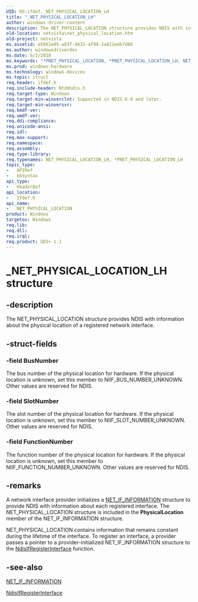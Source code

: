 ```yaml
---
UID: NS:ifdef._NET_PHYSICAL_LOCATION_LH
title: "_NET_PHYSICAL_LOCATION_LH"
author: windows-driver-content
description: The NET_PHYSICAL_LOCATION structure provides NDIS with information about the physical location of a registered network interface.
old-location: netvista\net_physical_location.htm
old-project: netvista
ms.assetid: e5661e05-a83f-4632-af98-2a021eeb7d80
ms.author: windowsdriverdev
ms.date: 5/2/2018
ms.keywords: "*PNET_PHYSICAL_LOCATION, *PNET_PHYSICAL_LOCATION_LH, NET_PHYSICAL_LOCATION, NET_PHYSICAL_LOCATION structure [Network Drivers Starting with Windows Vista], NET_PHYSICAL_LOCATION_LH, _NET_PHYSICAL_LOCATION_LH, ifdef/NET_PHYSICAL_LOCATION, net_if_struct_ref_838a8166-a43e-4b5a-ab96-15286d981684.xml, netvista.net_physical_location"
ms.prod: windows-hardware
ms.technology: windows-devices
ms.topic: struct
req.header: ifdef.h
req.include-header: Ntddndis.h
req.target-type: Windows
req.target-min-winverclnt: Supported in NDIS 6.0 and later.
req.target-min-winversvr: 
req.kmdf-ver: 
req.umdf-ver: 
req.ddi-compliance: 
req.unicode-ansi: 
req.idl: 
req.max-support: 
req.namespace: 
req.assembly: 
req.type-library: 
req.typenames: NET_PHYSICAL_LOCATION_LH, *PNET_PHYSICAL_LOCATION_LH
topic_type:
-	APIRef
-	kbSyntax
api_type:
-	HeaderDef
api_location:
-	Ifdef.h
api_name:
-	NET_PHYSICAL_LOCATION
product: Windows
targetos: Windows
req.lib: 
req.dll: 
req.irql: 
req.product: GDI+ 1.1
---
```


# _NET_PHYSICAL_LOCATION_LH structure


## -description


The NET_PHYSICAL_LOCATION structure provides NDIS with information about the physical location of a
  registered network interface.


## -struct-fields




### -field BusNumber

The bus number of the physical location for hardware. If the physical location is unknown, set
     this member to NIIF_BUS_NUMBER_UNKNOWN. Other values are reserved for NDIS.


### -field SlotNumber

The slot number of the physical location for hardware. If the physical location is unknown, set
     this member to NIIF_SLOT_NUMBER_UNKNOWN. Other values are reserved for NDIS.


### -field FunctionNumber

The function number of the physical location for hardware. If the physical location is unknown,
     set this member to NIIF_FUNCTION_NUMBER_UNKNOWN. Other values are reserved for NDIS.


## -remarks



A network interface provider initializes a 
    <a href="https://msdn.microsoft.com/library/windows/hardware/ff568743">NET_IF_INFORMATION</a> structure to provide
    NDIS with information about each registered interface. The NET_PHYSICAL_LOCATION structure is included in
    the 
    <b>PhysicalLocation</b> member of the NET_IF_INFORMATION structure.

NET_PHYSICAL_LOCATION contains information that remains constant during the lifetime of the interface.
    To register an interface, a provider passes a pointer to a provider-initialized NET_IF_INFORMATION
    structure to the 
    <a href="https://msdn.microsoft.com/d0b0ada7-afb1-4cb7-ada6-7c5c7abe7d19">
    NdisIfRegisterInterface</a> function.




## -see-also




<a href="https://msdn.microsoft.com/library/windows/hardware/ff568743">NET_IF_INFORMATION</a>



<a href="https://msdn.microsoft.com/library/windows/hardware/ff562715">NdisIfRegisterInterface</a>
 

 

